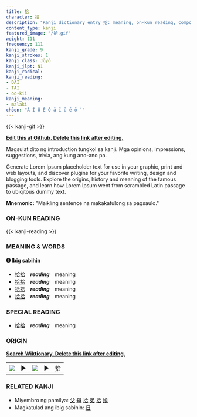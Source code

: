 ```yaml
---
title: 拾
character: 拾
description: "Kanji dictionary entry 拾: meaning, on-kun reading, compounds, origin, related kanji"
content_type: kanji
featured_image: "/拾.gif"
weight: 111
frequency: 111
kanji_grade: 9
kanji_strokes: 1
kanji_class: Jōyō
kanji_jlpt: N1
kanji_radical: 
kanji_reading: 
- DAI
- TAI
- oo-kii
kanji_meaning:
- malaki
chōon: "Ā Ī Ū Ē Ō ā ī ū ē ō ’"
---
```

[//]: # (Don't edit the line below. Kanji animated GIF code is automatically generated.)
{{< kanji-gif >}}

[//]: # (Edit below this line.)

**[Edit this at Github. Delete this link after editing.](https://github.com/tim0g/tim/tree/main/content/kanji/拾/index.md)**

Magsulat dito ng introduction tungkol sa kanji. Mga opinions, impressions, suggestions, trivia, ang kung ano-ano pa.

Generate Lorem Ipsum placeholder text for use in your graphic, print and web layouts, and discover plugins for your favorite writing, design and blogging tools. Explore the origins, history and meaning of the famous passage, and learn how Lorem Ipsum went from scrambled Latin passage to ubiqitous dummy text.
 
**Mnemonic:** "Maikling sentence na makakatulong sa pagsaulo."

### ON-KUN READING

[//]: # (Don't edit the line below. ON-KUN READING code is automatically generated.)
{{< kanji-reading >}}

### MEANING & WORDS

#### ➊ **Ibig sabihin**
  - [拾](../拾)[拾](../拾)　***reading***　meaning
  - [拾](../拾)[拾](../拾)　***reading***　meaning
  - [拾](../拾)[拾](../拾)　***reading***　meaning
  - [拾](../拾)[拾](../拾)　***reading***　meaning

### SPECIAL READING
  - [拾](../拾)[拾](../拾)　***reading***　meaning

### ORIGIN

**[Search Wiktionary. Delete this link after editing.](https://wiktionary.org/wiki/拾)**
<table class="kanji-table"><tr><td>
<img src="60px-拾-bronze.svg.png">
</td><td>▶</td><td>
<img src="60px-拾-oracle.svg.png">
</td><td>▶</td>
<td class="kanji-origin">拾</td>
</tr></table>

### RELATED KANJI
- Miyembro ng pamilya: [父](../父) [母](../母) [拾](../拾) [弟](../弟) [拾](../拾) [娘](../娘)
- Magkatulad ang ibig sabihin: [日](../日)
